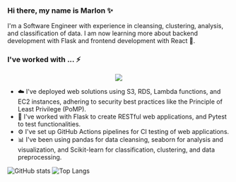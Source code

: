 ### Hi there, my name is Marlon ✨

I'm a Software Engineer with experience in cleansing, clustering, analysis, and classification of data. I am now learning more about backend development with Flask and frontend development with React 🌱.

### I've worked with ... ⚡

<p align="center">
  <a href="https://skillicons.dev">
    <img src="https://skillicons.dev/icons?i=aws,gcp,linux,flask,py,postgres,githubactions,sklearn&perline=3" />
  </a>
</p>

- ☁️ I've deployed web solutions using S3, RDS, Lambda functions, and EC2 instances, adhering to security best practices like the Principle of Least Privilege (PoMP).
- 🛞 I've worked with Flask to create RESTful web applications, and Pytest to test functionalities.
- ⚙️ I've set up GitHub Actions pipelines for CI testing of web applications.
- 📊 I've been using pandas for data cleansing, seaborn for analysis and visualization, and Scikit-learn for classification, clustering, and data preprocessing.


![GitHub stats](https://github-readme-stats.vercel.app/api?username=Marlondot&show_icons=true&theme=radical)
![Top Langs](https://github-readme-stats.vercel.app/api/top-langs/?username=Marlondot&hide_progress=true)


<!--

[![Cloud Skills](https://skillicons.dev/icons?i=aws,gcp,linux&perline=3)](https://skillicons.dev)
[![Dev Skills](https://skillicons.dev/icons?i=flask,py,postgres&perline=3)](https://skillicons.dev)
[![CI Skills](https://skillicons.dev/icons?i=githubactions&perline=1)](https://skillicons.dev)
[![AI Skills](https://skillicons.dev/icons?i=sklearn&perline=1)](https://skillicons.dev)

**Marlondot/Marlondot** is a ✨ _special_ ✨ repository because its `README.md` (this file) appears on your GitHub profile.

Here are some ideas to get you started:

- 🔭 I’m currently working on ...
- 🌱 I’m currently learning ...
- 👯 I’m looking to collaborate on ...
- 🤔 I’m looking for help with ...
- 💬 Ask me about ...
- 📫 How to reach me: ...
- 😄 Pronouns: ...
- ⚡ Fun fact: ...
-->
